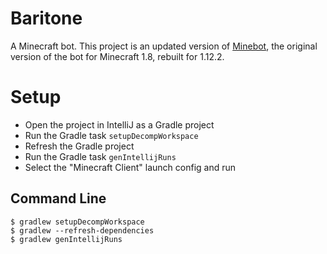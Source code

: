 # Baritone
A Minecraft bot. This project is an updated version of [Minebot](https://github.com/leijurv/MineBot/),
the original version of the bot for Minecraft 1.8, rebuilt for 1.12.2.

# Setup
- Open the project in IntelliJ as a Gradle project
- Run the Gradle task `setupDecompWorkspace`
- Refresh the Gradle project
- Run the Gradle task `genIntellijRuns`
- Select the "Minecraft Client" launch config and run

## Command Line
```
$ gradlew setupDecompWorkspace
$ gradlew --refresh-dependencies
$ gradlew genIntellijRuns
```
